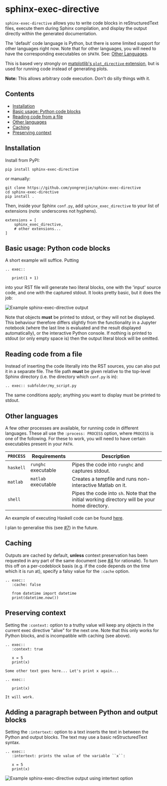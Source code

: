 # sphinx-exec-directive

`sphinx-exec-directive` allows you to write code blocks in reStructuredText files, execute them during Sphinx compilation, and display the output directly within the generated documentation.

The 'default' code language is Python, but there is some limited support for other languages right now.
Note that for other languages, you will need to have the corresponding executables on `$PATH`.
See: [Other Languages](#other-languages).

This is based very strongly on [matplotlib's `plot_directive` extension](https://matplotlib.org/stable/api/sphinxext_plot_directive_api.html?highlight=plot%20directive#module-matplotlib.sphinxext.plot_directive), but is used for running code instead of generating plots.

**Note:** This allows arbitrary code execution. Don't do silly things with it.

## Contents

 - [Installation](#installation)
 - [Basic usage: Python code blocks](#basic-usage-python-code-blocks)
 - [Reading code from a file](#reading-code-from-a-file)
 - [Other languages](#other-languages)
 - [Caching](#caching)
 - [Preserving context](#preserving-context)


## Installation

Install from PyPI:

```
pip install sphinx-exec-directive
```

or manually:

```
git clone https://github.com/yongrenjie/sphinx-exec-directive
cd sphinx-exec-directive
pip install .
```

Then, inside your Sphinx `conf.py`, add `sphinx_exec_directive` to your list of extensions (note: underscores not hyphens).

```
extensions = [
    sphinx_exec_directive,
    # other extensions...
]
```


## Basic usage: Python code blocks

A short example will suffice. Putting

```
.. exec::
   
   print(1 + 1)
```

into your RST file will generate two literal blocks, one with the 'input' source code, and one with the captured stdout.
It looks pretty basic, but it does the job:

![Example sphinx-exec-directive output](https://i.stack.imgur.com/5sVSS.png)

Note that objects **must** be printed to stdout, or they will not be displayed.
This behaviour therefore differs slightly from the functionality in a Jupyter notebook (where the last line is evaluated and the result displayed automatically), or the interactive Python console.
If nothing is printed to stdout (or only empty space is) then the output literal block will be omitted.

## Reading code from a file

Instead of inserting the code literally into the RST sources, you can also put it in a separate file.
The file path **must** be given relative to the top-level Sphinx directory (i.e. the directory which `conf.py` is in):

```
.. exec:: subfolder/my_script.py
```

The same conditions apply; anything you want to display must be printed to stdout.

## Other languages

A few other processes are available, for running code in different languages.
These all use the `:process: PROCESS` option, where `PROCESS` is one of the following.
For these to work, you will need to have certain executables present in your `PATH`.

| `PROCESS` | Requirements | Description |
| --------- | ------------ | ----------- |
| `haskell` | `runghc` executable | Pipes the code into `runghc` and captures stdout.
| `matlab`  | `matlab` executable | Creates a tempfile and runs non-interactive Matlab on it. |
| `shell`   |                     | Pipes the code into `sh`. Note that the initial working directory will be your home directory. |

An example of executing Haskell code can be found [here](https://github.com/yongrenjie/sphinx-exec-directive/issues/7#issuecomment-846228337).

I plan to generalise this (see [#7](https://github.com/yongrenjie/sphinx-exec-directive/issues/7)) in the future.

## Caching

Outputs are cached by default, **unless** context preservation has been requested in any part of the same document (see [#4](https://github.com/yongrenjie/sphinx-exec-directive/issues/4) for rationale).
To turn this off on a per-codeblock basis (e.g. if the code depends on the time which it is run at), specify a falsy value for the `:cache` option.

```
.. exec::
   :cache: false
   
   from datetime import datetime
   print(datetime.now())
```

## Preserving context

Setting the `:context:` option to a truthy value will keep any objects in the current exec directive "alive" for the next one.
Note that this only works for Python blocks, and is incompatible with caching (see above).

```
.. exec::
   :context: true

   x = 5
   print(x)

Some other text goes here... Let's print x again...

.. exec::

   print(x)

It will work.

```

## Adding a paragraph between Python and output blocks

Setting the `:intertext:` option to a text inserts the text in between the Python and output blocks.
The text may use a basic reStructuredText syntax.

```
.. exec::
   :intertext: prints the value of the variable ``x``:

   x = 5
   print(x)
```

<!-- generate image for this -->
![Example sphinx-exec-directive output using intertext option](https://i.stack.imgur.com/FdvRm.png)
